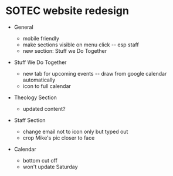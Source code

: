 SOTEC website redesign
=======================

- General
  * mobile friendly
  * make sections visible on menu click -- esp staff
  * new section: Stuff we Do Together

- Stuff We Do Together
  * new tab for upcoming events -- draw from google calendar automatically
  * icon to full calendar

- Theology Section
  * updated content?

- Staff Section
  * change email not to icon only but typed out
  * crop Mike's pic closer to face

- Calendar
  * bottom cut off
  * won't update Saturday